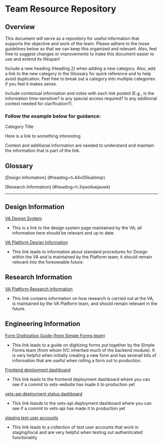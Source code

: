 # Team Resource Repository
## Overview
This document will serve as a repository for useful information that supports the objective and work of the team. Please adhere to the loose guidelines below so that we can keep this organized and relevant. Also, feel free to suggest changes or improvements to make this document easier to use and extend its lifespan!

Include a new heading (Heading 2) when adding a new category. Also, add a link to the new category in the Glossary for quick reference and to help avoid duplication. Feel free to break out a category into multiple categories if you feel it makes sense.

Include contextual information and notes with each link posted (E.g., is the information time-sensitive?  Is any special access required? Is any additional context needed for clarification?).

### Follow the example below for guidance:
Category Title

Here is a link to something interesting

Context and additional information are needed to understand and maintain the information that is part of the link.




## Glossary


[Design Information] (#heading=h.44v05kuklmqr)

[Research Information] (#heading=h.3qwoikwjauwk)

---

## Design Information
[VA Design System](https://design.va.gov/)
- This is a link to the design system page maintained by the VA; all information here should be relevant and up to date.

[VA Platform Design Information](https://depo-platform-documentation.scrollhelp.site/research-design/design-at-va)
- This link leads to information about standard procedures for Design within the VA and is maintained by the Platform team; it should remain relevant into the foreseeable future.

## Research Information
[VA Platform Research Information](https://depo-platform-documentation.scrollhelp.site/research-design/research-at-va)
- This link contains information on how research is carried out at the VA, is maintained by the VA Platform team, and should remain relevant in the future.

## Engineering Information
[Form Digitization Guide (from Simple Forms team)](https://github.com/department-of-veterans-affairs/VA.gov-team-forms/blob/main/Engineering/Form%20Digitization%20development%20guide.md)
- This link leads to a guide on digitizing forms put together by the Simple Forms team (from whom IVC inherited much of the backend module). It is very helpful when initially creating a new form and has severall bits of information that are useful when rolling a form out to production.

[Frontend deployment dashboard](https://department-of-veterans-affairs.github.io/veteran-facing-services-tools/frontend-support-dashboard/)
- This link leads to the frontend deployment dashboard where you can see if a commit to vets-website has made it to production yet

[vets-api deployment status dashboard](https://www.va.gov/atlas/apps/vets-api/deploy_status)
- This link leasds to the vets-api deployment dashboard where you can see if a commit to vets-api has made it to production yet

[staging test user accounts](https://github.com/department-of-veterans-affairs/va.gov-team-sensitive/blob/master/Administrative/vagov-users/mvi-staging-users.csv)
- This link leads to a collection of test user accounts that work in staging/local and are very helpful when testing out authenticated functionality


